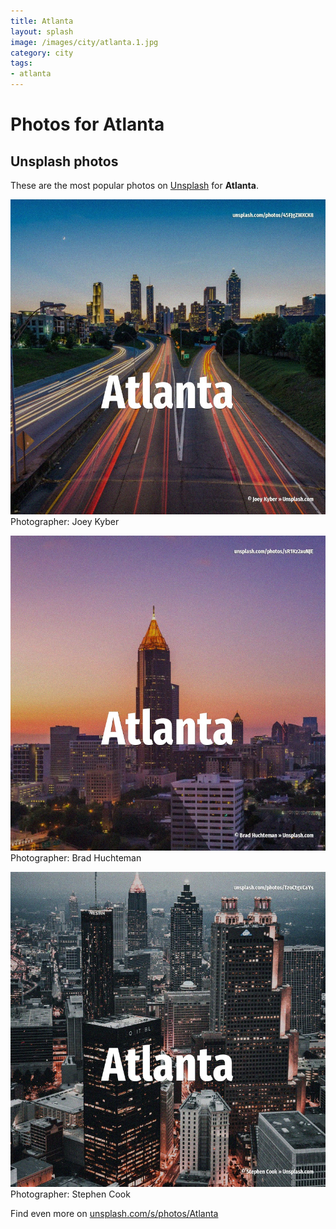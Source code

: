 ```yaml
---
title: Atlanta
layout: splash
image: /images/city/atlanta.1.jpg
category: city
tags:
- atlanta
---
```

# Photos for Atlanta
 
## Unsplash photos
These are the most popular photos on [Unsplash](https://unsplash.com) for **Atlanta**.
 
![Atlanta](/images/city/atlanta.1.jpg)
Photographer:  Joey Kyber
 
![Atlanta](/images/city/atlanta.2.jpg)
Photographer:  Brad Huchteman
 
![Atlanta](/images/city/atlanta.3.jpg)
Photographer:  Stephen Cook
 
Find even more on [unsplash.com/s/photos/Atlanta](https://unsplash.com/s/photos/Atlanta)
 
